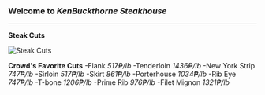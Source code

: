 ### Welcome to *KenBuckthorne Steakhouse*
---
**Steak Cuts**

![Steak Cuts](https://images.saymedia-content.com/.image/t_share/MTc0NjE4Nzk1NTUyNjc5ODgx/cuts-of-beef.png)

**Crowd's Favorite Cuts**
-Flank *517₱/lb*                         -Tenderloin *1436₱/lb*
-New York Strip *747₱/lb*                -Sirloin *517₱/lb*
-Skirt *861₱/lb*                         -Porterhouse *1034₱/lb*
-Rib Eye *747₱/lb*                       -T-bone *1206₱/lb*
-Prime Rib *976₱/lb*                     -Filet Mignon *1321₱/lb*
